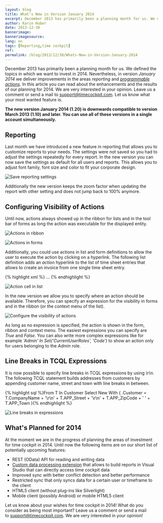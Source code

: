 ```yaml
---
layout: blog
title: What's New in Version January 2014
excerpt: December 2013 has primarily been a planning month for us. We defined the topics in which we want to invest in 2014. Nevertheless, in version January 2014 we deliver improvements in the areas reporting and programmable actions. In this article you can read about the enhancements and the results of our planning for 2014.
author: Karin Huber
date: 2013-12-30
bannerimage: 
bannerimagesource: 
lang: en
tags: [Reporting,time cockpit]
ref: 
permalink: /blog/2013/12/30/Whats-New-in-Version-January-2014
---
```


<p>December 2013 has primarily been a planning month for us. We defined the topics in which we want to invest in 2014. Nevertheless, in version <em>January 2014</em> we deliver improvements in the areas <em>reporting</em> and <em><a href="http://help.timecockpit.com/?topic=html/d11350b0-c965-47bf-8166-5ceda1541dee.htm" target="_blank">programmable actions</a></em>. In this article you can read about the enhancements and the results of our planning for 2014. We are very interested in your opinion. Leave us a comment or send a mail to <a href="mailto:support@timecockpit.com" target="_blank">support@timecockpit.com</a>. Let us know what your most wanted feature is.</p><p>
  <strong>The new version January 2014 (1.20) is downwards compatible to version March 2013 (1.10) and later. You can use all of these versions in a single account simultaneously.</strong>
</p><h2>Reporting</h2><p>Last month we have introduced a new feature in reporting that allows you to customize reports to your needs. The settings were not saved so you had to adjust the settings repeatedly for every report. In the new version you can now save the settings as default for all users and reports. This allows you to adjust font family, font size and color to fit your corporate design.</p><p>
  <img src="{{site.baseurl}}/content/images/blog/2013/12/save-reporting-settings.png" alt="Save reporting settings" title="Save reporting settings" />
</p><p>Additionally the new version keeps the zoom factor when updating the report with other setting and does not jump back to 100% anymore.</p><h2>Configuring Visibility of Actions</h2><p>Until now, actions always showed up in the ribbon for lists and in the tool bar of forms as long the action was executable for the displayed entity.</p><p>
  <img src="{{site.baseurl}}/content/images/blog/2013/12/actions-in-ribbon.png" alt="Actions in ribbon" title="Actions in ribbon" />
</p><p>
  <img src="{{site.baseurl}}/content/images/blog/2013/12/actions-in-forms.png" alt="Actions in forms" title="Actions in forms" />
</p><p>Additionally, you could use actions in list and form definitions to allow the user to execute the action by clicking on a hyperlink. The following list definition adds an <em>action</em> hyperlink to the list of time sheet entries that allows to create an invoice from one single time sheet entry.</p>{% highlight xml %}    ...
    <BoundCell Content="=Current.Billed" />
    <BoundCell Content="=Current.FixedPrice" />
    <ActionCell Content="Create Invoice ..." Action="APP_CreateInvoiceAction" EntityObject="=Current.Me" />
</List>{% endhighlight %}<p>
  <img src="{{site.baseurl}}/content/images/blog/2013/12/action-cell.png" alt="Action cell in list" title="Action cell in list" />
</p><p>In the new version we allow you to specify where an action should be available. Therefore, you can specify an expression for the visibility in forms and in the ribbon (or the context menu of the list).</p><p>
  <img src="{{site.baseurl}}/content/images/blog/2013/12/configure-visibility-of-action.png" alt="Configure the visibility of actions" title="Configure the visibility of actions" />
</p><p>As long as no expression is specified, the action is shown in the form, ribbon and context menu. The easiest expressions you can specify are <em>True</em> and <em>False</em>. You can also write more complex expressions like for example <em>'Admin' In Set('CurrentUserRoles', 'Code')</em> to show an action only for users belonging to the <em>Admin</em> role.</p><h2>Line Breaks in TCQL Expressions</h2><p>It is now possible to specify line breaks in TCQL expressions by using <em>\r\n</em>. The following TCQL statement builds addresses from customers by appending customer name, street and town with line breaks in between.</p>{% highlight sql %}From T In Customer
Select New With
{
.Customer = T.CompanyName + '\r\n' + T.APP_Street + '\r\n' + T.APP_ZipCode + ' ' + T.APP_Town
}{% endhighlight %}<p>
  <img src="{{site.baseurl}}/content/images/blog/2013/12/line-breaks-in-expressions.png" alt="Line breaks in expressions" title="Line breaks in expressions" />
</p><h2>What's Planned for 2014</h2><p>At the moment we are in the progress of planning the areas of investment for time cockpit in 2014. Until now the following items are on our short list of potentially upcoming features:</p><ul>
  <li>REST (OData) API for reading and writing data</li>
  <li>
    <a href="http://technet.microsoft.com/en-us/library/ms152816.aspx" target="_blank">Custom data processing extension</a> that allows to build reports in Visual Studio that can directly access time cockpit data</li>
  <li>Improved sync with better conflict detection and better performance</li>
  <li>Restricted sync that only syncs data for a certain user or timeframe to the client</li>
  <li>HTML5 client (without plug-ins like Silverlight)</li>
  <li>Mobile client (possibly Android) or mobile HTML5 client</li>
</ul><p>Let us know about your wishes for time cockpit in 2014! What do you consider as being most important? Leave us a comment or send a mail to <a href="mailto:support@timecockpit.com" target="_blank">support@timecockpit.com</a>. We are very interested in your opinion!</p>